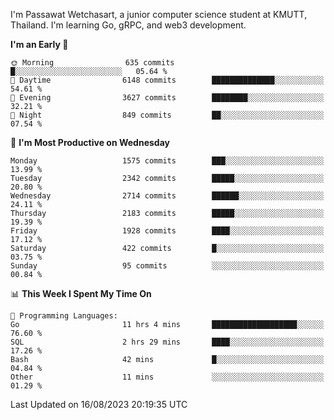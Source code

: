 
I'm Passawat Wetchasart, a junior computer science student at KMUTT, Thailand. I'm learning Go, gRPC, and web3 development.



<!--START_SECTION:waka-->
**I'm an Early 🐤** 

```text
🌞 Morning                635 commits         █░░░░░░░░░░░░░░░░░░░░░░░░   05.64 % 
🌆 Daytime                6148 commits        ██████████████░░░░░░░░░░░   54.61 % 
🌃 Evening                3627 commits        ████████░░░░░░░░░░░░░░░░░   32.21 % 
🌙 Night                  849 commits         ██░░░░░░░░░░░░░░░░░░░░░░░   07.54 % 
```
📅 **I'm Most Productive on Wednesday** 

```text
Monday                   1575 commits        ███░░░░░░░░░░░░░░░░░░░░░░   13.99 % 
Tuesday                  2342 commits        █████░░░░░░░░░░░░░░░░░░░░   20.80 % 
Wednesday                2714 commits        ██████░░░░░░░░░░░░░░░░░░░   24.11 % 
Thursday                 2183 commits        █████░░░░░░░░░░░░░░░░░░░░   19.39 % 
Friday                   1928 commits        ████░░░░░░░░░░░░░░░░░░░░░   17.12 % 
Saturday                 422 commits         █░░░░░░░░░░░░░░░░░░░░░░░░   03.75 % 
Sunday                   95 commits          ░░░░░░░░░░░░░░░░░░░░░░░░░   00.84 % 
```


📊 **This Week I Spent My Time On** 

```text
💬 Programming Languages: 
Go                       11 hrs 4 mins       ███████████████████░░░░░░   76.60 % 
SQL                      2 hrs 29 mins       ████░░░░░░░░░░░░░░░░░░░░░   17.26 % 
Bash                     42 mins             █░░░░░░░░░░░░░░░░░░░░░░░░   04.84 % 
Other                    11 mins             ░░░░░░░░░░░░░░░░░░░░░░░░░   01.29 % 
```


 Last Updated on 16/08/2023 20:19:35 UTC
<!--END_SECTION:waka-->

<!--
**markpassawat/markpassawat** is a ✨ _special_ ✨ repository because its `README.md` (this file) appears on your GitHub profile.

Here are some ideas to get you started:

- 🔭 I’m currently working on ...
- 🌱 I’m currently learning ...
- 👯 I’m looking to collaborate on ...
- 🤔 I’m looking for help with ...
- 💬 Ask me about ...
- 📫 How to reach me: ...
- 😄 Pronouns: He/Him
- ⚡ Fun fact: ...
-->
